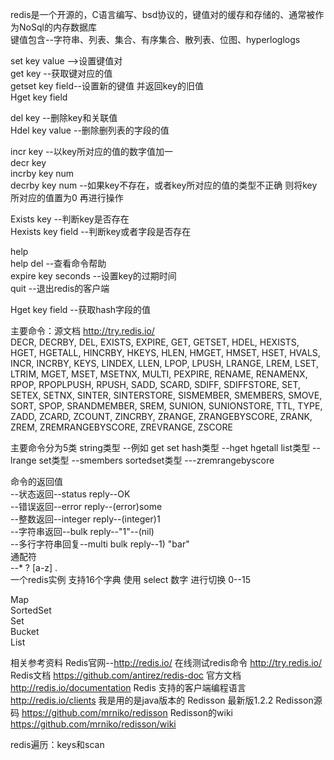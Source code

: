 redis是一个开源的，C语言编写、bsd协议的，键值对的缓存和存储的、通常被作为NoSql的内存数据库  
   键值包含--字符串、列表、集合、有序集合、散列表、位图、hyperloglogs  
  
  set key value  -->设置键值对  
  get key           --获取键对应的值  
 getset key field--设置新的键值 并返回key的旧值  
Hget key field  
  
 del   key       --删除key和关联值  
Hdel key value  --删除删列表的字段的值  
  
 incr key  --以key所对应的值的数字值加一  
decr key  
incrby key num  
decrby key num   --如果key不存在，或者key所对应的值的类型不正确  则将key所对应的值置为0 再进行操作  
  
Exists  key  --判断key是否存在  
Hexists key field  --判断key或者字段是否存在  
  
help  
help del --查看命令帮助  
expire key seconds   --设置key的过期时间  
quit   --退出redis的客户端  
  
  
Hget key field   --获取hash字段的值  

主要命令：源文档 <http://try.redis.io/>   
DECR, DECRBY, DEL, EXISTS, EXPIRE, GET, GETSET, HDEL, HEXISTS, HGET, HGETALL, HINCRBY, HKEYS, HLEN, HMGET, HMSET, HSET, HVALS, INCR, INCRBY, KEYS, LINDEX, LLEN, LPOP, LPUSH, LRANGE, LREM, LSET, LTRIM, MGET, MSET, MSETNX, MULTI, PEXPIRE, RENAME, RENAMENX, RPOP, RPOPLPUSH, RPUSH, SADD, SCARD, SDIFF, SDIFFSTORE, SET, SETEX, SETNX, SINTER, SINTERSTORE, SISMEMBER, SMEMBERS, SMOVE, SORT, SPOP, SRANDMEMBER, SREM, SUNION, SUNIONSTORE, TTL, TYPE, ZADD, ZCARD, ZCOUNT, ZINCRBY, ZRANGE, ZRANGEBYSCORE, ZRANK, ZREM, ZREMRANGEBYSCORE, ZREVRANGE, ZSCORE  

主要命令分为5类
string类型   --例如 get set
hash类型    --hget hgetall
list类型      -- lrange
set类型     --smembers
sortedset类型  ---zremrangebyscore

命令的返回值  
      --状态返回--status reply--OK  
     --错误返回--error reply--(error)some   
    --整数返回--integer reply--(integer)1  
    --字符串返回--bulk reply--"1"--(nil)  
   --多行字符串回复--multi bulk reply--1) "bar"  
通配符  
 --* ? [a-z] \.  
一个redis实例 支持16个字典 使用 select 数字 进行切换 0--15  
  
Map  
SortedSet  
Set  
Bucket  
List  
  
相关参考资料
Redis官网--http://redis.io/
                 在线测试redis命令 http://try.redis.io/
               Redis文档 https://github.com/antirez/redis-doc
               官方文档 http://redis.io/documentation 
Redis 支持的客户端编程语言  http://redis.io/clients
我是用的是java版本的  Redisson  最新版1.2.2
Redisson源码  https://github.com/mrniko/redisson
Redisson的wiki https://github.com/mrniko/redisson/wiki



redis遍历：keys和scan



















